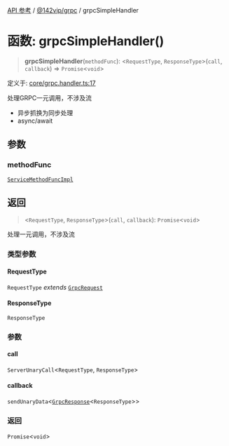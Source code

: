 [API 参考](../wiki/Home) / [@142vip/grpc](../wiki/@142vip.grpc) / grpcSimpleHandler

# 函数: grpcSimpleHandler()

> **grpcSimpleHandler**(`methodFunc`): <`RequestType`, `ResponseType`>(`call`, `callback`) => `Promise`<`void`>

定义于: [core/grpc.handler.ts:17](https://github.com/142vip/core-x/blob/5281e59d2cdd2de59e1ea761d17ed7fe118d1e60/packages/grpc/src/core/grpc.handler.ts#L17)

处理GRPC一元调用，不涉及流

* 异步抓换为同步处理
* async/await

## 参数

### methodFunc

[`ServiceMethodFuncImpl`](../wiki/@142vip.grpc.%E7%B1%BB%E5%9E%8B%E5%88%AB%E5%90%8D.ServiceMethodFuncImpl)

## 返回

> <`RequestType`, `ResponseType`>(`call`, `callback`): `Promise`<`void`>

处理一元调用，不涉及流

### 类型参数

#### RequestType

`RequestType` *extends* [`GrpcRequest`](../wiki/@142vip.grpc.%E6%8E%A5%E5%8F%A3.GrpcRequest)

#### ResponseType

`ResponseType`

### 参数

#### call

`ServerUnaryCall`<`RequestType`, `ResponseType`>

#### callback

`sendUnaryData`<[`GrpcResponse`](../wiki/@142vip.grpc.%E6%8E%A5%E5%8F%A3.GrpcResponse)<`ResponseType`>>

### 返回

`Promise`<`void`>
